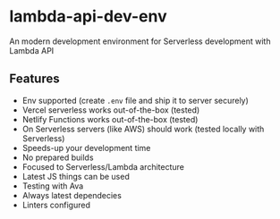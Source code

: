 # lambda-api-dev-env

An modern development environment for Serverless development with Lambda API

## Features

- Env supported (create `.env` file and ship it to server securely)
- Vercel serverless works out-of-the-box (tested)
- Netlify Functions works out-of-the-box (tested)
- On Serverless servers (like AWS) should work (tested locally with Serverless)
- Speeds-up your development time
- No prepared builds
- Focused to Serverless/Lambda architecture
- Latest JS things can be used
- Testing with Ava
- Always latest dependecies
- Linters configured
